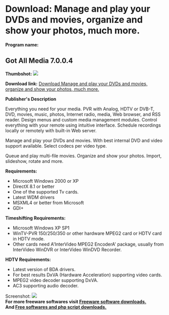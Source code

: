 # Download: Manage and play your DVDs and movies, organize and show your photos, much more.

**Program name:**

## Got All Media 7.0.0.4

  
**Thumbshot:** ![](http://www.freewarefiles.com/screenshot/gotallmedia_md.gif)   
  
**Download link:** [Download Manage and play your DVDs and movies, organize and show your photos, much more.](http://freesoftwares.boysofts.com/Got-All-Media_program_18703.html)  
  


**Publisher's Description**  
  


Everything you need for your media. PVR with Analog, HDTV or DVB-T, DVD, movies, music, photos, Internet radio, media, Web browser, and RSS reader. Design menus and custom media management modules. Control everything with your remote using intuitive interface. Schedule recordings locally or remotely with built-in Web server. 

Manage and play your DVDs and movies. With best internal DVD and video support available. Select codecs per video type.

Queue and play multi-file movies. Organize and show your photos. Import, slideshow, rotate and more.

**Requirements:**

  * Microsoft Windows 2000 or XP 
  * DirectX 8.1 or better 
  * One of the supported Tv cards. 
  * Latest WDM drivers 
  * MSXML4 or better from Microsoft 
  * GDI+ 

**Timeshifting Requirements:**

  * Microsoft Windows XP SP1 
  * WinTV-PVR 150/250/350 or other hardware MPEG2 card or HDTV card in HDTV mode. 
  * Other cards need A'InterVideo MPEG2 EncoderA' package, usually from InterVideo WinDVR or InterVideo WinDVD Recorder. 

**HDTV Requirements:**

  * Latest version of BDA drivers. 
  * For best results DxVA (Hardware Acceleration) supporting video cards. 
  * MPEG2 video decoder supporting DxVA. 
  * AC3 supporting audio decoder. 

  
  
Screenshot: ![](http://www.freewarefiles.com/screenshot/gotallmedia.gif)   
**For more freeware softwares visit [Freeware software downloads.](http://freesoftwares.boysofts.com/)**   
**And [Free softwares and php script downloads.](http://www.boysofts.com/)**
